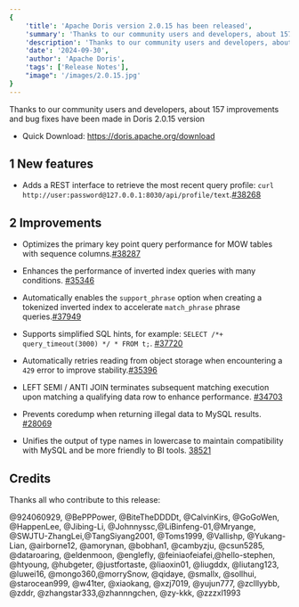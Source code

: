 ```yaml
---
{
    'title': 'Apache Doris version 2.0.15 has been released',
    'summary': 'Thanks to our community users and developers, about 157 improvements and bug fixes have been made in Doris 2.0.15 version',
    'description': 'Thanks to our community users and developers, about 157 improvements and bug fixes have been made in Doris 2.0.15 version',
    'date': '2024-09-30',
    'author': 'Apache Doris',
    'tags': ['Release Notes'],
    "image": '/images/2.0.15.jpg'
}
---
```


<!--
Licensed to the Apache Software Foundation (ASF) under one
or more contributor license agreements.  See the NOTICE file
distributed with this work for additional information
regarding copyright ownership.  The ASF licenses this file
to you under the Apache License, Version 2.0 (the
"License"); you may not use this file except in compliance
with the License.  You may obtain a copy of the License at
  http://www.apache.org/licenses/LICENSE-2.0
Unless required by applicable law or agreed to in writing,
software distributed under the License is distributed on an
"AS IS" BASIS, WITHOUT WARRANTIES OR CONDITIONS OF ANY
KIND, either express or implied.  See the License for the
specific language governing permissions and limitations
under the License.
-->


Thanks to our community users and developers, about 157 improvements and bug fixes have been made in Doris 2.0.15 version

- Quick Download: https://doris.apache.org/download
                                                                                                                                                   
## 1 New features 

- Adds a REST interface to retrieve the most recent query profile: `curl http://user:password@127.0.0.1:8030/api/profile/text`.[#38268](https://github.com/apache/doris/pull/38268)
                                                                                                                                                               
## 2 Improvements 
                                                                                                                           
- Optimizes the primary key point query performance for MOW tables with sequence columns.[#38287](https://github.com/apache/doris/pull/38287)

- Enhances the performance of inverted index queries with many conditions. [#35346](https://github.com/apache/doris/pull/35346)
                                                                                                                 
- Automatically enables the `support_phrase` option when creating a tokenized inverted index to accelerate `match_phrase` phrase queries.[#37949](https://github.com/apache/doris/pull/37949)

- Supports simplified SQL hints, for example: `SELECT /*+ query_timeout(3000) */ * FROM t;`. [#37720](https://github.com/apache/doris/pull/37720)

- Automatically retries reading from object storage when encountering a `429` error to improve stability.[#35396](https://github.com/apache/doris/pull/35396)

- LEFT SEMI / ANTI JOIN terminates subsequent matching execution upon matching a qualifying data row to enhance performance. [#34703](https://github.com/apache/doris/pull/34703)

- Prevents coredump when returning illegal data to MySQL results. [#28069](https://github.com/apache/doris/pull/28069) 

- Unifies the output of type names in lowercase to maintain compatibility with MySQL and be more friendly to BI tools. [38521](https://github.com/apache/doris/pull/38521) 
                                                                                                                                                               
## Credits 
   
Thanks all who contribute to this release:  

@924060929, @BePPPower, @BiteTheDDDDt, @CalvinKirs, @GoGoWen, @HappenLee, @Jibing-Li, @Johnnyssc,@LiBinfeng-01,@Mryange, @SWJTU-ZhangLei,@TangSiyang2001, @Toms1999, @Vallishp, @Yukang-Lian, @airborne12, @amorynan, @bobhan1, @cambyzju, @csun5285, @dataroaring, @eldenmoon, @englefly, @feiniaofeiafei,@hello-stephen, @htyoung, @hubgeter, @justfortaste, @liaoxin01, @liugddx, @liutang123, @luwei16, @mongo360,@morrySnow, @qidaye, @smallx, @sollhui, @starocean999, @w41ter, @xiaokang, @xzj7019, @yujun777, @zclllyybb, @zddr, @zhangstar333,@zhannngchen, @zy-kkk, @zzzxl1993